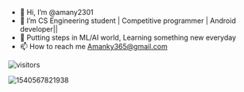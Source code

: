 - 👋 Hi, I’m @amany2301
- 👀 I’m CS Engineering student | Competitive programmer | Android developer||
- 🌱 Putting steps in ML/AI world, Learning something new everyday
- 📫 How to reach me Amanky365@gmail.com

<!---
amany2301/amany2301 is a ✨ special ✨ repository because its `README.md` (this file) appears on your GitHub profile.
You can click the Preview link to take a look at your changes.
--->

![visitors](https://visitor-badge.glitch.me/badge?page_id=page.id)

![1540567821938](https://user-images.githubusercontent.com/76835006/154792681-ec1b555a-a914-4d87-948a-1049b5194744.jpeg)
